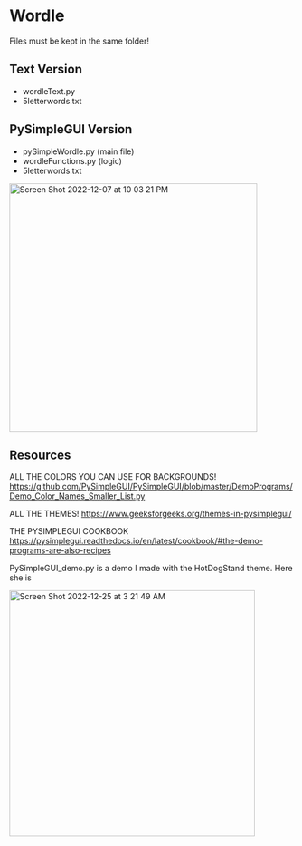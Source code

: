 # Wordle
Files must be kept in the same folder!

## Text Version
- wordleText.py
- 5letterwords.txt

## PySimpleGUI Version
- pySimpleWordle.py  (main file)
- wordleFunctions.py (logic)
- 5letterwords.txt 

<img width="438" alt="Screen Shot 2022-12-07 at 10 03 21 PM" src="https://user-images.githubusercontent.com/76240464/209466397-c9983357-7a9c-4aa9-a808-864827506031.png"> 

## Resources
ALL THE COLORS YOU CAN USE FOR BACKGROUNDS!
https://github.com/PySimpleGUI/PySimpleGUI/blob/master/DemoPrograms/Demo_Color_Names_Smaller_List.py

ALL THE THEMES!
https://www.geeksforgeeks.org/themes-in-pysimplegui/

THE PYSIMPLEGUI COOKBOOK
https://pysimplegui.readthedocs.io/en/latest/cookbook/#the-demo-programs-are-also-recipes

PySimpleGUI_demo.py is a demo I made with the HotDogStand theme. Here she is


<img width="434" alt="Screen Shot 2022-12-25 at 3 21 49 AM" src="https://user-images.githubusercontent.com/76240464/209467770-20a0d110-6191-40f4-9aca-969bd05bfb66.png">


